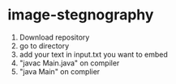 # image-stegnography

1. Download repository
2. go to directory
3. add your text in input.txt you want to embed
4. "javac Main.java" on compiler
5. "java Main" on complier
